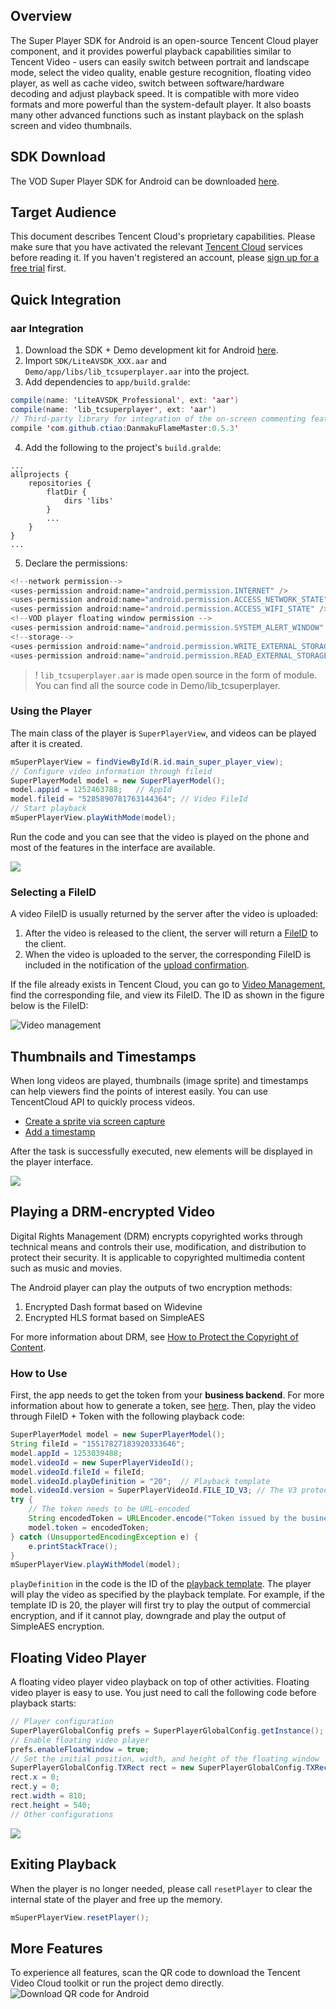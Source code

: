 ## Overview

The Super Player SDK for Android is an open-source Tencent Cloud player component, and it provides powerful playback capabilities similar to Tencent Video - users can easily switch between portrait and landscape mode, select the video quality, enable gesture recognition, floating video player, as well as cache video, switch between software/hardware decoding and adjust playback speed. It is compatible with more video formats and more powerful than the system-default player. It also boasts many other advanced functions such as instant playback on the splash screen and video thumbnails.

## SDK Download

The VOD Super Player SDK for Android can be downloaded [here](https://github.com/tencentyun/SuperPlayer_Android).

## Target Audience

This document describes Tencent Cloud's proprietary capabilities. Please make sure that you have activated the relevant [Tencent Cloud](https://cloud.tencent.com) services before reading it. If you haven't registered an account, please [sign up for a free trial](https://cloud.tencent.com/login) first.

## Quick Integration

### aar Integration

1. Download the SDK + Demo development kit for Android [here](https://github.com/tencentyun/SuperPlayer_Android).
2. Import `SDK/LiteAVSDK_XXX.aar` and  `Demo/app/libs/lib_tcsuperplayer.aar` into the project.
3. Add dependencies to `app/build.gralde`:
```java
compile(name: 'LiteAVSDK_Professional', ext: 'aar')
compile(name: 'lib_tcsuperplayer', ext: 'aar')
// Third-party library for integration of the on-screen commenting feature of Super Player
compile 'com.github.ctiao:DanmakuFlameMaster:0.5.3'
```
4. Add the following to the project's `build.gralde`:
```
...
allprojects {
    repositories {
        flatDir {
            dirs 'libs'
        }
        ...
    }
}
...
```
5. Declare the permissions:
```java
<!--network permission-->
<uses-permission android:name="android.permission.INTERNET" />
<uses-permission android:name="android.permission.ACCESS_NETWORK_STATE" />
<uses-permission android:name="android.permission.ACCESS_WIFI_STATE" />
<!--VOD player floating window permission -->
<uses-permission android:name="android.permission.SYSTEM_ALERT_WINDOW" />
<!--storage-->
<uses-permission android:name="android.permission.WRITE_EXTERNAL_STORAGE" />
<uses-permission android:name="android.permission.READ_EXTERNAL_STORAGE" />
```

>! `lib_tcsuperplayer.aar` is made open source in the form of module. You can find all the source code in Demo/lib_tcsuperplayer.

### Using the Player

The main class of the player is `SuperPlayerView`, and videos can be played after it is created.
```java
mSuperPlayerView = findViewById(R.id.main_super_player_view);
// Configure video information through fileid
SuperPlayerModel model = new SuperPlayerModel();
model.appid = 1252463788;   // AppId
model.fileid = "5285890781763144364"; // Video FileId
// Start playback
mSuperPlayerView.playWithMode(model);
```

Run the code and you can see that the video is played on the phone and most of the features in the interface are available.

![](https://main.qcloudimg.com/raw/128c45edfc77b319475868c21caec2de.png)

### Selecting a FileID

A video FileID is usually returned by the server after the video is uploaded:
1. After the video is released to the client, the server will return a [FileID](https://cloud.tencent.com/document/product/584/9367#8..E5.8F.91.E5.B8.83.E7.BB.93.E6.9E.9C) to the client.
2. When the video is uploaded to the server, the corresponding FileID is included in the notification of the [upload confirmation](https://cloud.tencent.com/document/product/266/9757).

If the file already exists in Tencent Cloud, you can go to [Video Management](https://console.cloud.tencent.com/video/videolist), find the corresponding file, and view its FileID. The ID as shown in the figure below is the FileID:

![Video management](https://main.qcloudimg.com/raw/15c5d181b9037b58db5cf192fe831f1b.png)

## Thumbnails and Timestamps

When long videos are played, thumbnails (image sprite) and timestamps can help viewers find the points of interest easily. You can use TencentCloud API to quickly process videos.
- [Create a sprite via screen capture](https://cloud.tencent.com/document/product/266/8101)
- [Add a timestamp](https://cloud.tencent.com/document/product/266/14190)

After the task is successfully executed, new elements will be displayed in the player interface.

![](https://main.qcloudimg.com/raw/55ebce6d0c703dafa1ac131e1852e025.png)

## Playing a DRM-encrypted Video

Digital Rights Management (DRM) encrypts copyrighted works through technical means and controls their use, modification, and distribution to protect their security. It is applicable to copyrighted multimedia content such as music and movies.

The Android player can play the outputs of two encryption methods:

1. Encrypted Dash format based on Widevine
2. Encrypted HLS format based on SimpleAES

For more information about DRM, see [How to Protect the Copyright of Content](<https://cloud.tencent.com/document/product/266/34105#.E5.95.86.E4.B8.9A.E7.BA.A7-drm>).

### How to Use

First, the app needs to get the token from your **business backend**. For more information about how to generate a token, see [here](<https://cloud.tencent.com/document/product/266/34102#token-.E7.94.9F.E6.88.90>). Then, play the video through FileID + Token with the following playback code:

```java
SuperPlayerModel model = new SuperPlayerModel();
String fileId = "15517827183920333646";
model.appId = 1253039488;
model.videoId = new SuperPlayerVideoId();
model.videoId.fileId = fileId;
model.videoId.playDefinition = "20";  // Playback template
model.videoId.version = SuperPlayerVideoId.FILE_ID_V3; // The V3 protocol is required for DRM
try {
    // The token needs to be URL-encoded
    String encodedToken = URLEncoder.encode("Token issued by the business", "UTF-8");
    model.token = encodedToken;
} catch (UnsupportedEncodingException e) {
    e.printStackTrace();
}
mSuperPlayerView.playWithModel(model);
```

`playDefinition` in the code is the ID of the [playback template](https://cloud.tencent.com/document/product/266/34101#.E6.92.AD.E6.94.BE.E6.A8.A1.E6.9D.BF). The player will play the video as specified by the playback template. For example, if the template ID is 20, the player will first try to play the output of commercial encryption, and if it cannot play, downgrade and play the output of SimpleAES encryption.

## Floating Video Player

A floating video player video playback on top of other activities. Floating video player is easy to use. You just need to call the following code before playback starts:
```java
// Player configuration
SuperPlayerGlobalConfig prefs = SuperPlayerGlobalConfig.getInstance();
// Enable floating video player
prefs.enableFloatWindow = true;
// Set the initial position, width, and height of the floating window
SuperPlayerGlobalConfig.TXRect rect = new SuperPlayerGlobalConfig.TXRect();
rect.x = 0;
rect.y = 0;
rect.width = 810;
rect.height = 540;
// Other configurations
```
![](https://main.qcloudimg.com/raw/d6783a450e339526e0ca0b2ed3ef6142.png)

## Exiting Playback

When the player is no longer needed, please call `resetPlayer` to clear the internal state of the player and free up the memory.
```java
mSuperPlayerView.resetPlayer();
```

## More Features

To experience all features, scan the QR code to download the Tencent Video Cloud toolkit or run the project demo directly.
![Download QR code for Android](https://main.qcloudimg.com/raw/344d9d41fc5e305a17e22e104b9305da.png)

